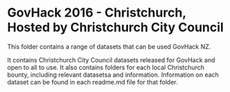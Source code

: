 # GovHack 2016 - Christchurch, Hosted by Christchurch City Council
This folder contains a range of datasets that can be used GovHack NZ.

It contains Christchurch City Council datasets released for GovHack and open to all to use. 
It also contains folders for each local Christchurch bounty, including relevant datasetsa and information.
Information on each dataset can be found in each readme.md file for that folder.


